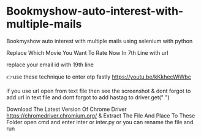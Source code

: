 # Bookmyshow-auto-interest-with-multiple-mails
Bookmyshow auto interest with multiple mails using selenium with python

Replace Which Movie You Want To Rate Now In 7th Line with url

replace your email id with 19th line

👉use these technique to enter otp fastly https://youtu.be/kKkhecWiWbc

if you use url open from text file then see the screenshot & dont forgot to add url in text file and dont forgot to add hastag to driver.get(" ")

Download The Latest Version Of Chrome Driver https://chromedriver.chromium.org/ & Extract The File And Place To These Folder open cmd and enter inter or inter.py or you can rename the file and run
